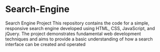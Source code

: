 # Search-Engine
Search Engine Project This repository contains the code for a simple, responsive search engine developed using HTML, CSS, JavaScript, and jQuery. The project demonstrates fundamental web development techniques and aims to provide a basic understanding of how a search interface can be created and operated
